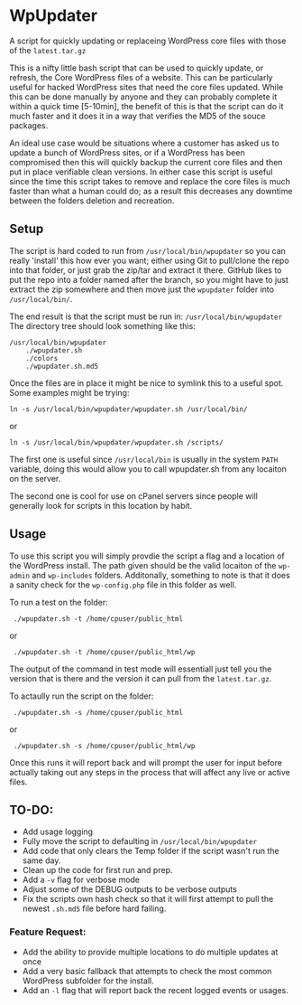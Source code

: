 # WpUpdater

A script for quickly updating or replaceing WordPress core files with those of the `latest.tar.gz`

This is a nifty little bash script that can be used to quickly update, or refresh, the Core WordPress files of a website. This can be particularly useful for hacked WordPress sites that need the core files updated. While this can be done manually by anyone and they can probably complete it within a quick time [5-10min], the benefit of this is that the script can do it much faster and it does it in a way that verifies the MD5 of the souce packages.

An ideal use case would be situations where a customer has asked us to update a bunch of WordPress sites, or if a WordPress has been compromised then this will quickly backup the current core files and then put in place verifiable clean versions. In either case this script is useful since the time this script takes to remove and replace the core files is much faster than what a human could do; as a result this decreases any downtime between the folders deletion and recreation.

## Setup

The script is hard coded to run from `/usr/local/bin/wpupdater` so you can really 'install' this how ever you want; either using Git to pull/clone the repo into that folder, or just grab the zip/tar and extract it there. GitHub likes to put the repo into a folder named after the branch, so you might have to just extract the zip somewhere and then move just the `wpupdater` folder into `/usr/local/bin/`.

The end result is that the script must be run in: `/usr/local/bin/wpupdater`
The directory tree should look something like this:

```
/usr/local/bin/wpupdater
    ./wpupdater.sh
    ./colors
    ./wpupdater.sh.md5
```

Once the files are in place it might be nice to symlink this to a useful spot. Some examples might be trying:

    ln -s /usr/local/bin/wpupdater/wpupdater.sh /usr/local/bin/

or

    ln -s /usr/local/bin/wpupdater/wpupdater.sh /scripts/
    
The first one is useful since `/usr/local/bin` is usually in the system `PATH` variable, doing this would allow you to call wpupdater.sh from any locaiton on the server.

The second one is cool for use on cPanel servers since people will generally look for scripts in this location by habit.

## Usage

To use this script you will simply provdie the script a flag and a location of the WordPress install. The path given should be the valid locaiton of the `wp-admin` and `wp-includes` folders. Additonally, something to note is that it does a sanity check for the `wp-config.php` file in this folder as well.

To run a test on the folder:

     ./wpupdater.sh -t /home/cpuser/public_html

or

     ./wpupdater.sh -t /home/cpuser/public_html/wp

The output of the command in test mode will essentiall just tell you the version that is there and the version it can pull from the `latest.tar.gz`.

To actaully run the script on the folder:

     ./wpupdater.sh -s /home/cpuser/public_html

or

     ./wpupdater.sh -s /home/cpuser/public_html/wp

Once this runs it will report back and will prompt the user for input before actually taking out any steps in the process that will affect any live or active files.

## TO-DO:

* Add usage logging
* Fully move the script to defaulting in `/usr/local/bin/wpupdater`
* Add code that only clears the Temp folder if the script wasn't run the same day.
* Clean up the code for first run and prep.
* Add a `-v` flag for verbose mode
* Adjust some of the DEBUG outputs to be verbose outputs
* Fix the scripts own hash check so that it will first attempt to pull the newest `.sh.md5` file before hard failing.

### Feature Request:

* Add the ability to provide multiple locations to do multiple updates at once
* Add a very basic fallback that attempts to check the most common WordPress subfolder for the install.
* Add an `-l` flag that will report back the recent logged events or usages.
